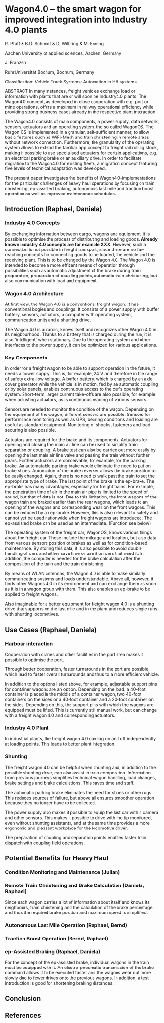 # Wagon4.0 – the smart wagon for improved integration into Industry 4.0 plants

R. Pfaff & B.D. Schmidt & D. Wilbring & M. Enning

Aachen University of applied sciences, Aachen, Germany

J. Franzen

RuhrUniversität Bochum, Bochum, Germany

Classification: Vehicle Track Systems; Automation in HH systems

ABSTRACT In many instances, freight vehicles exchange load or
information with plants that are or will soon be Industry4.0 plants. The
Wagon4.0 concept, as developed in close cooperation with e.g. port or
mine operations, offers a maximum in railway operational efficiency
while providing strong business cases already in the respective plant
interaction.

The Wagon4.0 consists of main components, a power supply, data network,
sensors, actuators and an operating system, the so called WagonOS. The
Wagon OS is implemented in a granular, self-sufficient manner, to allow
basic features such as WiFi-Mesh and train christening in remote areas
without network connection. Furthermore, the granularity of the
operating system allows to extend the familiar app concept to freight
rail rolling stock, making it possible to use specialised actuators for
certain applications, e.g. an electrical parking brake or an auxiliary
drive. In order to facilitate migration to the Wagon4.0 for existing
fleets, a migration concept featuring five levels of technical
adaptation was developed.

The present paper investigates the benefits of Wagon4.0-implementations
for the particular challenges of heavy haul operations by focusing on
train christening, ep-assisted braking, autonomous last mile and
traction boost operation as well as improved maintenance schedules.

## Introduction (Raphael, Daniela)

### Industry 4.0 Concepts
By exchanging information between cargo, wagons and equipment, it is possible to optimise the process of distributing and loading goods. __Already known industry 4.0 concepts are for example XXX__. However, such a connection is not possible in freight transport, since there are no far-reaching concepts for connecting goods to be loaded, the vehicle and the receiving plant. This is to be changed by the Wagon 4.0. The Wagon 4.0 is intended to become a more effizent means of operation through possibilities such as automatic adjustment of the brake during train preparation, preparation of coupling points, automatic train christening, but also communication with load and equipment.

### Wagon 4.0 Architecture
At first view, the Wagon 4.0 is a conventional freight wagon. It has conventional bogies and couplings. It consists of a power supply with buffer battery, sensors, actuators, a computer with operating system, communication units and a shunting drive.

The Wagon 4.0 is autarcic, knows itself and recognizes other Wagon 4.0 in its neigbourhood. Thanks to a battery that is charged during the run, it is also 'intelligent' when stationary. Due to the operating system and other interfaces to the power supply, it can be optimized for various applications. 

### Key Components
In order for a freight wagon to be able to support operation in the future, it needs a power supply. This is, for example, 24 V and therefore in the range of safety extra-low voltage. A buffer battery, which is charged by an axle cover generator while the vehicle is in motion, fed by an automatic coupling or by solar panels, enables continuous access to the car's operating system. Short-term, larger current take-offs are also possible, for example when adjusting actuators, as is continuous reading of various sensors.

Sensors are needed to monitor the condition of the wagon. Depending on the equipment of the wagon, different sensors are possible. Sensors for performance monitoring as well as GPS, bearing conditions and loading are useful as standard equipment. Monitoring of shocks, fasteners and load securing is also possible. 

Actuators are required for the brake and its components. Actuators for opening and closing the main air line can be used to simplify train separation or coupling. A brake test can also be carried out more easily by opening the last main air line valve and passing the train without further gears. Further actuators are conceivable, for example, for the parking brake. An automatable parking brake would eliminate the need to put on brake shoes. Automation of the brake reverser allows the brake position to be easily changed. Again, there is no need to walk past the train to set the appropriate type of brake. The last point of the brake is the ep-brake. The ep-brake has many advantages, especially for freight trains. For example, the penetration time of air in the main air pipe is limited to the speed of sound, but that of data is not. Due to this limitation, the front wagons of the wagon train are braked earlier than the rear wagons, which leads to an opening of the wagons and corresponding wear on the front wagons. This can be reduced by an ep-brake. However, this is also relevant to safety and cannot yet be used nationwide when freight wagons are introduced. The ep-assisted brake can be used as an intermediate. (Function see below)

The operating system of the freight car, WagonOS, knows various things about the freight car. These include the mileage and location, but also data from various sensors position of brakes as well as for condition-based maintenance. By storing this data, it is also possible to avoid double handling of cars and either save time or use it on cars that need it. In addition, the computer is needed for the brake calculation after the composition of the train and the train christening.

By means of WLAN antennas, the Wagon 4.0 is able to make similarly communicating systems and loads understandable. Above all, however, it finds other Wagons 4.0 in its environment and can exchange them as soon as it is in a wagon group with them. This also enables an ep-brake to be applied to freight wagons.

Also imaginable for a better equipment for freight wagon 4.0 is a shunting drive that supports on the last mile and in the plant and reduces single runs with shunting locomotives.

## Use Cases (Raphael, Daniela)

### Harbour interaction
Cooperation with cranes and other facilities in the port area makes it possible to optimise the port. 

Through better cooperation, faster turnarounds in the port are possible, which lead to faster overall turnarounds and thus to a more efficient vehicle.

In addition to the options listed above, for example, adjustable support pins for container wagons are an option. Depending on the load, a 40-foot container is placed in the middle of a container wagon, two 40-foot containers on the sides or a 40-foot container and a 20-foot container on the sides. Depending on this, the support pins with which the wagons are equipped must be lifted.  This is currently still manual work, but can change with a freight wagon 4.0 and corresponding actuators.

### Industry 4.0 Plant
In industrial plants, the freight wagon 4.0 can log on and off independently at loading points. This leads to better plant integration.

### Shunting
The freight wagon 4.0 can be helpful when shunting and, in addition to the possible shunting drive, can also assist in train composition. Information from previous journeys simplifies technical wagon handling, load changes, brake settings and brake calculations. This saves time and staff.

The automatic parking brake eliminates the need for shoes or other rugs. This reduces sources of failure, but above all ensures smoother operation because they no longer have to be collected. 

The power supply also makes it possible to equip the last car with a camera and other sensors. This makes it possible to drive with the tip monitored, even without shunting assistants, and at the same time provides a more ergonomic and pleasant workplace for the locomotive driver.

The preparation of coupling and separation points enables faster train dispatch with coupling field operations.

## Potential Benefits for Heavy Haul

### Condition Monitoring and Maintenance (Julian)

### Remote Train Christening and Brake Calculation (Daniela, Raphael)
Since each wagon carries a lot of information about itself and knows its neighbours, train christening and the calculation of the brake percentage and thus the required brake position and maximum speed is simplified.

### Autonomous Last Mile Operation (Raphael, Bernd)

### Traction Boost Operation (Bernd, Raphael)

### ep-Assisted Braking (Raphael, Daniela)
For the concept of the ep-assisted brake, individual wagons in the train must be equipped with it. An electro-pneumatic transmission of the brake command allows it to be executed faster and the wagons wear out more slowly due to fewer drives onto the previous wagons. In addition, a test introduction is good for shortening braking distances.

## Conclusion

## References

